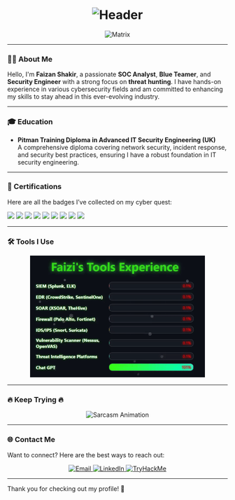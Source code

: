 <h1 align="center">
  <img src="https://readme-typing-svg.herokuapp.com?font=Share+Tech+Mono&size=30&duration=4000&pause=1000&color=00F7FF&center=true&vCenter=true&width=500&lines=%F0%9F%94%A5+FAIZAN+SHAKIR+%F0%9F%94%A5;SOC+ANALYST+%7C+BLUE+TEAMER;THREAT+HUNTER+%7C+SECURITY+ENGINEER" alt="Header">
</h1>

<p align="center">
  <img src="https://media.giphy.com/media/L1R1tvI9svkIWwpVYr/giphy.gif" width="400" alt="Matrix">
</p>

---

### 👨‍💻 About Me

Hello, I'm **Faizan Shakir**, a passionate **SOC Analyst**, **Blue Teamer**, and **Security Engineer** with a strong focus on **threat hunting**. I have hands-on experience in various cybersecurity fields and am committed to enhancing my skills to stay ahead in this ever-evolving industry.

---

### 🎓 Education

- **Pitman Training Diploma in Advanced IT Security Engineering (UK)**  
  A comprehensive diploma covering network security, incident response, and security best practices, ensuring I have a robust foundation in IT security engineering.

---


### 📜 Certifications

Here are all the badges I’ve collected on my cyber quest:

<p>
  <img src="https://img.shields.io/badge/(ISC)²%20CC-Certified%20in%20Cybersecurity-00CCFF?style=for-the-badge&logo=linuxfoundation&logoColor=white" />
  <img src="https://img.shields.io/badge/CompTIA-Security+-E31B23?style=for-the-badge&logo=comptia&logoColor=white" />
  <img src="https://img.shields.io/badge/Blue%20Team%20Level%201-BTL1-0078D7?style=for-the-badge&logo=windows&logoColor=white" />
  <img src="https://img.shields.io/badge/TryHackMe-SOC%20Level%201-red?style=for-the-badge&logo=tryhackme&logoColor=white" />
  <img src="https://img.shields.io/badge/TryHackMe-SOC%20Level%202-darkred?style=for-the-badge&logo=tryhackme&logoColor=white" />
  <img src="https://img.shields.io/badge/Google-Professional%20Cybersecurity%20Cert-34A853?style=for-the-badge&logo=google&logoColor=white" />
  <img src="https://img.shields.io/badge/EC--Council-Certified%20SOC%20Analyst%20(CSA)-ff0000?style=for-the-badge&logo=elasticstack&logoColor=white" />
  <img src="https://img.shields.io/badge/Microsoft-SC--200-0078D4?style=for-the-badge&logo=microsoft&logoColor=white" />
  <img src="https://img.shields.io/badge/Splunk-Certified-000000?style=for-the-badge&logo=splunk&logoColor=white" />
</p>



---

### 🛠️ Tools I Use
<p align="center">
  <img src="ezgif-397b8788e5b34d.gif" alt="Hacker Animation" width="400" />
</p>




---

### 🔥 **Keep Trying** 🔥

<p align="center">
  <img src="https://readme-typing-svg.herokuapp.com?font=Roboto&size=25&duration=5000&pause=1000&color=FF0000&center=true&vCenter=true&width=500&lines=Red+Team%3A+Nice+Try%21+%F0%9F%94%A5;Blue+Team%3A+Winning+Without+Breaking+Sweat%21%F0%9F%94%A5;Red+Team%3A+Back+to+Training%2C+Again%21%F0%9F%94%A5;Red+Team%3A+Better+Luck+Next+Time%21%F0%9F%94%A5" alt="Sarcasm Animation">
</p>

---

### 🌐 **Contact Me**

Want to connect? Here are the best ways to reach out:

<p align="center">
  <a href="mailto:f.sgamar222@gmail.com" target="_blank">
    <img src="https://img.shields.io/badge/Email-%40f.sgamar222@gmail.com-brightgreen?style=for-the-badge&logo=gmail" alt="Email">
  </a>
  <a href="https://www.linkedin.com/in/muhmmadfaizanshakir/" target="_blank">
    <img src="https://img.shields.io/badge/LinkedIn-%40Faizan%20Shakir-blue?style=for-the-badge&logo=linkedin" alt="LinkedIn">
  </a>
  <a href="https://tryhackme.com/p/faizanshakir123" target="_blank">
    <img src="https://img.shields.io/badge/TryHackMe-%40FaizanShakir123-red?style=for-the-badge&logo=tryhackme" alt="TryHackMe">
  </a>
</p>

---

Thank you for checking out my profile! 🚀
